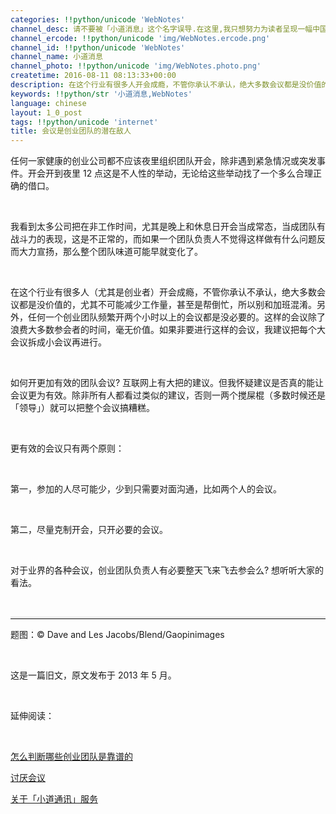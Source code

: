 ```yaml
---
categories: !!python/unicode 'WebNotes'
channel_desc: 请不要被「小道消息」这个名字误导.在这里,我只想努力为读者呈现一幅中国互联网的清明上河图.
channel_ercode: !!python/unicode 'img/WebNotes.ercode.png'
channel_id: !!python/unicode 'WebNotes'
channel_name: 小道消息
channel_photo: !!python/unicode 'img/WebNotes.photo.png'
createtime: 2016-08-11 08:13:33+00:00
description: 在这个行业有很多人开会成瘾，不管你承认不承认，绝大多数会议都是没价值的，尤其不可能减少工作量，甚至是帮倒忙。
keywords: !!python/str '小道消息,WebNotes'
language: chinese
layout: 1_0_post
tags: !!python/unicode 'internet'
title: 会议是创业团队的潜在敌人
---
```

<div class="rich_media_content" id="js_content">
<p>
         任何一家健康的创业公司都不应该夜里组织团队开会，除非遇到紧急情况或突发事件。开会开到夜里 12 点这是不人性的举动，无论给这些举动找了一个多么合理正确的借口。
        </p>
<p>
<br/>
</p>
<p>
         我看到太多公司把在非工作时间，尤其是晚上和休息日开会当成常态，当成团队有战斗力的表现，这是不正常的，而如果一个团队负责人不觉得这样做有什么问题反而大力宣扬，那么整个团队味道可能早就变化了。
        </p>
<p>
<br/>
</p>
<p>
         在这个行业有很多人（尤其是创业者）开会成瘾，不管你承认不承认，绝大多数会议都是没价值的，尤其不可能减少工作量，甚至是帮倒忙，所以别和加班混淆。另外，任何一个创业团队频繁开两个小时以上的会议都是没必要的。这样的会议除了浪费大多数参会者的时间，毫无价值。如果非要进行这样的会议，我建议把每个大会议拆成小会议再进行。
        </p>
<p>
<br/>
</p>
<p>
         如何开更加有效的团队会议? 互联网上有大把的建议。但我怀疑建议是否真的能让会议更为有效。除非所有人都看过类似的建议，否则一两个搅屎棍（多数时候还是「领导」）就可以把整个会议搞糟糕。
        </p>
<p>
<br/>
</p>
<p>
         更有效的会议只有两个原则：
        </p>
<p>
<br/>
</p>
<p>
         第一，参加的人尽可能少，少到只需要对面沟通，比如两个人的会议。
        </p>
<p>
<br/>
</p>
<p>
         第二，尽量克制开会，只开必要的会议。
        </p>
<p>
<br/>
</p>
<p>
         对于业界的各种会议，创业团队负责人有必要整天飞来飞去参会么? 想听听大家的看法。
        </p>
<p>
<br/>
</p>
<hr style="font-family: Lato, Helvetica, Arial, freesans, clean, sans-serif; border-right-width: 0px; border-bottom-width: 0px; border-left-width: 0px; border-top-style: solid; border-top-color: rgb(234, 234, 234); height: 1px; margin-top: 1em; margin-bottom: 1em; color: rgb(51, 51, 51); white-space: normal;"/>
<p>
         题图：© Dave and Les Jacobs/Blend/Gaopinimages
        </p>
<p>
<br/>
</p>
<p>
         这是一篇旧文，原文发布于 2013 年 5 月。
         <br/>
</p>
<p>
<br/>
</p>
<p>
         延伸阅读：
        </p>
<p>
<br/>
</p>
<p>
<a data_ue_src="http://mp.weixin.qq.com/s?__biz=MjM5ODIyMTE0MA==&amp;mid=2650968557&amp;idx=1&amp;sn=5dfe656414581e41a393b5e0772beedc&amp;scene=21#wechat_redirect" href="http://mp.weixin.qq.com/s?__biz=MjM5ODIyMTE0MA==&amp;mid=2650968557&amp;idx=1&amp;sn=5dfe656414581e41a393b5e0772beedc&amp;scene=21#wechat_redirect" target="_blank">
          怎么判断哪些创业团队是靠谱的
         </a>
<br/>
</p>
<p>
<a data_ue_src="http://mp.weixin.qq.com/mp/appmsg/show?__biz=MjM5ODIyMTE0MA==&amp;appmsgid=10000936&amp;itemidx=1&amp;sign=d375199deaf3b4950354eb48237f35cd#wechat_redirect" href="http://mp.weixin.qq.com/mp/appmsg/show?__biz=MjM5ODIyMTE0MA==&amp;appmsgid=10000936&amp;itemidx=1&amp;sign=d375199deaf3b4950354eb48237f35cd#wechat_redirect" target="_blank">
          讨厌会议
         </a>
<br/>
</p>
<p>
<a data_ue_src="http://mp.weixin.qq.com/s?__biz=MjM5ODIyMTE0MA==&amp;mid=2650968533&amp;idx=1&amp;sn=daff5d3020f75e1f6833635101b947af&amp;scene=21#wechat_redirect" href="http://mp.weixin.qq.com/s?__biz=MjM5ODIyMTE0MA==&amp;mid=2650968533&amp;idx=1&amp;sn=daff5d3020f75e1f6833635101b947af&amp;scene=21#wechat_redirect" target="_blank">
          关于「小道通讯」服务
         </a>
<br/>
</p>
</div>